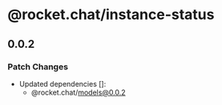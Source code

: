 # @rocket.chat/instance-status

## 0.0.2

### Patch Changes

- Updated dependencies []:
  - @rocket.chat/models@0.0.2
